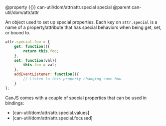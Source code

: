 @property {{}} can-util/dom/attr/attr.special special
@parent can-util/dom/attr/attr

An object used to set up special properties. Each key on `attr.special` is a name of a property/attribute that has special behaviors when being get, set, or bound to.

```js
attr.special.foo = {
	get: function(){
		return this.foo;
	},
	set: function(val){
		this.foo = val;
	},
	addEventListener: function(){
		// Listen to this property changing some how
	}
};
```

CanJS comes with a couple of special properties that can be used in bindings:

* [can-util/dom/attr/attr.special.values]
* [can-util/dom/attr/attr.special.focused]
